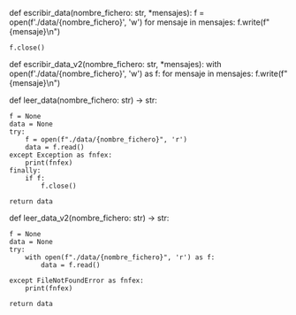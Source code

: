 
def escribir_data(nombre_fichero: str, *mensajes):
    f = open(f'./data/{nombre_fichero}', 'w')
    for mensaje in mensajes:
        f.write(f"{mensaje}\n")
    
    f.close()


def escribir_data_v2(nombre_fichero: str, *mensajes):
    with open(f'./data/{nombre_fichero}', 'w') as f:
        for mensaje in mensajes:
            f.write(f"{mensaje}\n")
    
def leer_data(nombre_fichero: str) -> str:

    f = None
    data = None
    try:
        f = open(f"./data/{nombre_fichero}", 'r')
        data = f.read()
    except Exception as fnfex:
        print(fnfex)
    finally:
        if f:
            f.close()

    return data

def leer_data_v2(nombre_fichero: str) -> str:

    f = None
    data = None
    try:
        with open(f"./data/{nombre_fichero}", 'r') as f:
            data = f.read()

    except FileNotFoundError as fnfex:
        print(fnfex)
    
    return data



